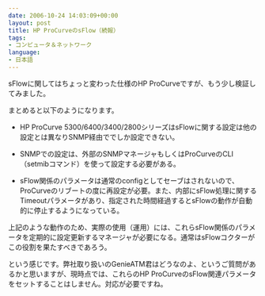 ```yaml
---
date: 2006-10-24 14:03:09+00:00
layout: post
title: HP ProCurveのsFlow（続報）
tags:
- コンピュータ＆ネットワーク
language:
- 日本語
---
```


sFlowに関してはちょっと変わった仕様のHP ProCurveですが、もう少し検証してみました。

まとめると以下のようになります。



 	
  * HP ProCurve 5300/6400/3400/2800シリーズはsFlowに関する設定は他の設定とは異なりSNMP経由ででしか設定できない。

 	
  * SNMPでの設定は、外部のSNMPマネージャもしくはProCurveのCLI（setmibコマンド）を使って設定する必要がある。

 	
  * sFlow関係のパラメータは通常のconfigとしてセーブはされないので、ProCurveのリブートの度に再設定が必要。また、内部にsFlow処理に関するTimeoutパラメータがあり、指定された時間経過するとsFlowの動作が自動的に停止するようになっている。


上記のような動作のため、実際の使用（運用）には、これらsFlow関係のパラメータを定期的に設定更新するマネージャが必要になる。通常はsFlowコクターがこの役割を果たすべきであろう。

という感じです。弊社取り扱いのGenieATM君はどうなのよ、というご質問があるかと思いますが、現時点では、これらのHP ProCurveのsFlow関連パラメータをセットすることはしません。対応が必要ですね。

